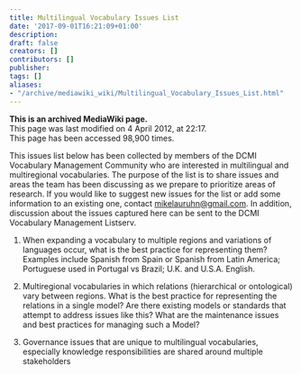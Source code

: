 ```yaml
---
title: Multilingual Vocabulary Issues List
date: '2017-09-01T16:21:09+01:00'
description: 
draft: false
creators: []
contributors: []
publisher: 
tags: []
aliases:
- "/archive/mediawiki_wiki/Multilingual_Vocabulary_Issues_List.html"
---
```


 **This is an archived MediaWiki page.**  
This page was last modified on 4 April 2012, at 22:17.  
This page has been accessed 98,900 times.

This issues list below has been collected by members of the DCMI Vocabulary Management Community who are interested in multilingual and multiregional vocabularies. The purpose of the list is to share issues and areas the team has been discussing as we prepare to prioritize areas of research. If you would like to suggest new issues for the list or add some information to an existing one, contact mikelauruhn@gmail.com. In addition, discussion about the issues captured here can be sent to the DCMI Vocabulary Management Listserv.

1. When expanding a vocabulary to multiple regions and variations of languages occur, what is the best practice for representing them? Examples include Spanish from Spain or Spanish from Latin America; Portuguese used in Portugal vs Brazil; U.K. and U.S.A. English.

2. Multiregional vocabularies in which relations (hierarchical or ontological) vary between regions. What is the best practice for representing the relations in a single model? Are there existing models or standards that attempt to address issues like this? What are the maintenance issues and best practices for managing such a Model?

3. Governance issues that are unique to multilingual vocabularies, especially knowledge responsibilities are shared around multiple stakeholders


